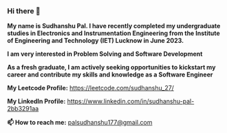 ### Hi there 👋

**My name is Sudhanshu Pal. I have recently completed my undergraduate studies in Electronics and Instrumentation Engineering from the Institute of Engineering and Technology (IET) Lucknow in June 2023.**

**I am very interested in Problem Solving and Software Development**

**As a fresh graduate, I am actively seeking opportunities to kickstart my career and contribute my skills and knowledge as a Software Engineer**

**My Leetcode Profile:** https://leetcode.com/sudhanshu_27/

**My LinkedIn Profile:** https://www.linkedin.com/in/sudhanshu-pal-2bb3291aa

**📫 How to reach me:** palsudhanshu177@gmail.com
<!--
**sudhanshu27/sudhanshu27** is a ✨ _special_ ✨ repository because its `README.md` (this file) appears on your GitHub profile.

Here are some ideas to get you started:

- 🔭 I’m currently working on ...
- 🌱 I’m currently learning ...
- 👯 I’m looking to collaborate on ...
- 🤔 I’m looking for help with ...
- 💬 Ask me about ...
- 📫 How to reach me: ...
- 😄 Pronouns: ...
- ⚡ Fun fact: ...
-->
